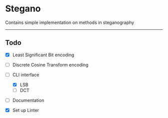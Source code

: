 # Stegano

Contains simple implementation on methods in steganography

--- 

## Todo 
- [x] Least Significant Bit encoding 
- [ ] Discrete Cosine Transform encoding
- [ ] CLI interface
    - [x] LSB
    - [ ] DCT
- [ ] Documentation 
- [x] Set up Linter


